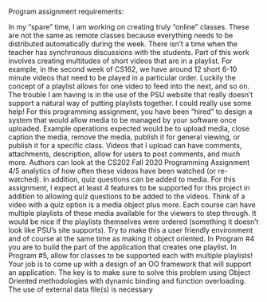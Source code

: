 Program assignment requirements:


In my “spare” time, I am working on creating truly “online” classes. These are 
not the same as remote classes because everything needs to be distributed
automatically during the week. There isn’t a time when the teacher has 
synchronous discussions with the students. Part of this work involves creating
multitudes of short videos that are in a playlist. For example, in the second week 
of CS162, we have around 12 short 6-10 minute videos that need to be played in a 
particular order. Luckily the concept of a playlist allows for one video to feed 
into the next, and so on. The trouble I am having is in the use of the PSU website 
that really doesn’t support a natural way of putting playlists together. I could 
really use some help!
For this programming assignment, you have been “hired” to design a system 
that would allow media to be managed by your software once uploaded. 
Example operations expected would be to upload media, close caption the 
media, remove the media, publish it for general viewing, or publish it for a 
specific class. Videos that I upload can have comments, attachments, description, 
allow for users to post comments, and much more. Authors can look at the 
CS202 Fall 2020 Programming Assignment 4/5
analytics of how often these videos have been watched (or re-watched). In 
addition, quiz questions can be added to media. For this assignment, I expect at 
least 4 features to be supported for this project in addition to allowing quiz 
questions to be added to the videos. Think of a video with a quiz option is a 
media object plus more.
Each course can have multiple playlists of these media available for the viewers
to step through. It would be nice if the playlists themselves were ordered 
(something it doesn’t look like PSU’s site supports).
Try to make this a user friendly environment and of course at the same time as 
making it object oriented. In Program #4 you are to build the part of the 
application that creates one playlist. In Program #5, allow for classes to be 
supported each with multiple playlists!
Your job is to come up with a design of an OO framework that will support an 
application. The key is to make sure to solve this problem using Object Oriented 
methodologies with dynamic binding and function overloading. The use of 
external data file(s) is necessary
